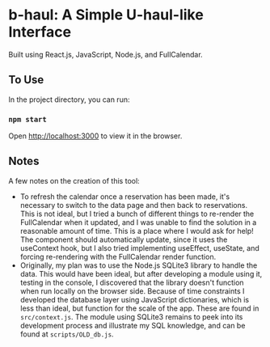 # b-haul: A Simple U-haul-like Interface

Built using React.js, JavaScript, Node.js, and FullCalendar.
## To Use

In the project directory, you can run:

### `npm start`

Open [http://localhost:3000](http://localhost:3000) to view it in the browser.

## Notes

A few notes on the creation of this tool:
* To refresh the calendar once a reservation has been made, it's necessary to switch to the data page and then back to reservations. This is not ideal, but I tried a bunch of different things to re-render the FullCalendar when it updated, and I was unable to find the solution in a reasonable amount of time. This is a place where I would ask for help! The component should automatically update, since it uses the useContext hook, but I also tried implementing useEffect, useState, and forcing re-rendering with the FullCalendar render function.
* Originally, my plan was to use the Node.js SQLite3 library to handle the data. This would have been ideal, but after developing a module using it, testing in the console, I discovered that the library doesn't function when run locally on the browser side. Because of time constraints I developed the database layer using JavaScript dictionaries, which is less than ideal, but function for the scale of the app. These are found in `src/context.js`. The module using SQLite3 remains to peek into its development process and illustrate my SQL knowledge, and can be found at `scripts/OLD_db.js`.